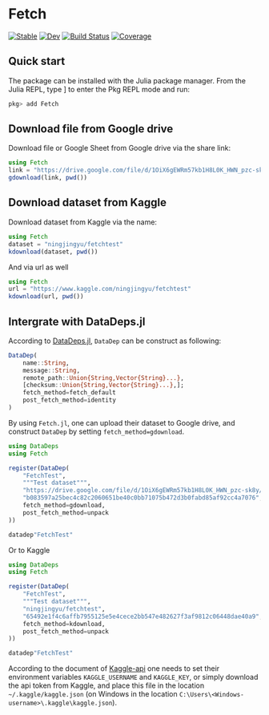 # Fetch

[![Stable](https://img.shields.io/badge/docs-stable-blue.svg)](https://foldfelis.github.io/Fetch.jl/stable)
[![Dev](https://img.shields.io/badge/docs-dev-blue.svg)](https://foldfelis.github.io/Fetch.jl/dev)
[![Build Status](https://github.com/foldfelis/Fetch.jl/workflows/CI/badge.svg)](https://github.com/foldfelis/Fetch.jl/actions)
[![Coverage](https://codecov.io/gh/foldfelis/Fetch.jl/branch/main/graph/badge.svg?token=G08KQ7K4U2)](https://codecov.io/gh/foldfelis/Fetch.jl)

## Quick start

The package can be installed with the Julia package manager.
From the Julia REPL, type ] to enter the Pkg REPL mode and run:

```julia
pkg> add Fetch
```

## Download file from Google drive

Download file or Google Sheet from Google drive via the share link:

```julia
using Fetch
link = "https://drive.google.com/file/d/1OiX6gEWRm57kb1H8L0K_HWN_pzc-sk8y/view?usp=sharing"
gdownload(link, pwd())
```

## Download dataset from Kaggle

Download dataset from Kaggle via the name:

```julia
using Fetch
dataset = "ningjingyu/fetchtest"
kdownload(dataset, pwd())
```

And via url as well

```julia
using Fetch
url = "https://www.kaggle.com/ningjingyu/fetchtest"
kdownload(url, pwd())
```

## Intergrate with DataDeps.jl

According to [DataDeps.jl](https://github.com/oxinabox/DataDeps.jl),
`DataDep` can be construct as following:

```julia
DataDep(
    name::String,
    message::String,
    remote_path::Union{String,Vector{String}...},
    [checksum::Union{String,Vector{String}...},];
    fetch_method=fetch_default
    post_fetch_method=identity
)
```

By using `Fetch.jl`, one can upload their dataset to Google drive,
and construct `DataDep` by setting `fetch_method=gdownload`.

```julia
using DataDeps
using Fetch

register(DataDep(
    "FetchTest",
    """Test dataset""",
    "https://drive.google.com/file/d/1OiX6gEWRm57kb1H8L0K_HWN_pzc-sk8y/view?usp=sharing",
    "b083597a25bec4c82c2060651be40c0bb71075b472d3b0fabd85af92cc4a7076",
    fetch_method=gdownload,
    post_fetch_method=unpack
))

datadep"FetchTest"
```

Or to Kaggle

```julia
using DataDeps
using Fetch

register(DataDep(
    "FetchTest",
    """Test dataset""",
    "ningjingyu/fetchtest",
    "65492e1f4c6affb7955125e5e4cece2bb547e482627f3af9812c06448dae40a9",
    fetch_method=kdownload,
    post_fetch_method=unpack
))

datadep"FetchTest"
```

According to the document of [Kaggle-api](https://github.com/Kaggle/kaggle-api#api-credentials)
one needs to set their environment variables `KAGGLE_USERNAME` and `KAGGLE_KEY`,
or simply download the api token from Kaggle, and place this file in the location `~/.kaggle/kaggle.json`
(on Windows in the location `C:\Users\<Windows-username>\.kaggle\kaggle.json`).
